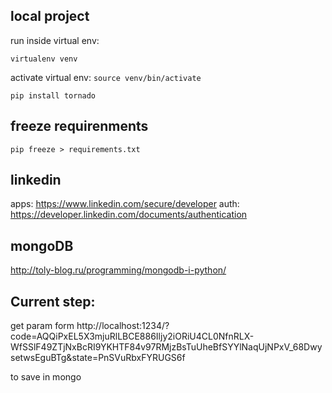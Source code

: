 local project
-------------

run inside virtual env:

```virtualenv venv```

activate virtual env:
```source venv/bin/activate```

```pip install tornado```

freeze requirenments
--------------------

```pip freeze > requirements.txt```

linkedin
--------

apps: https://www.linkedin.com/secure/developer auth: https://developer.linkedin.com/documents/authentication

mongoDB
----
http://toly-blog.ru/programming/mongodb-i-python/

Current step:
---
get param form http://localhost:1234/?code=AQQiPxEL5X3mjuRlLBCE886Iljy2iORiU4CL0NfnRLX-WfSSlF49ZTjNxBcRI9YKHTF84v97RMjzBsTuUheBfSYYlNaqUjNPxV_68DwysetwsEguBTg&state=PnSVuRbxFYRUGS6f

to save in mongo